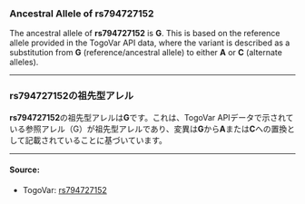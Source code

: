 ### Ancestral Allele of rs794727152

The ancestral allele of **rs794727152** is **G**. This is based on the reference allele provided in the TogoVar API data, where the variant is described as a substitution from **G** (reference/ancestral allele) to either **A** or **C** (alternate alleles).

---

### rs794727152の祖先型アレル
**rs794727152**の祖先型アレルは**G**です。これは、TogoVar APIデータで示されている参照アレル（G）が祖先型アレルであり、変異は**G**から**A**または**C**への置換として記載されていることに基づいています。

---

#### Source:
- TogoVar: [rs794727152](https://identifiers.org/dbsnp/rs794727152)